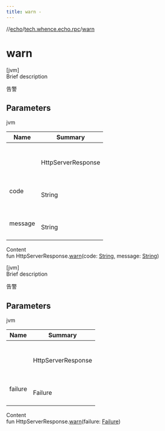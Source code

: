 ```yaml
---
title: warn -
---
```

//[echo](../index.md)/[tech.whence.echo.rpc](index.md)/[warn](warn.md)



# warn  
[jvm]  
Brief description  


告警



## Parameters  
  
jvm  
  
|  Name|  Summary| 
|---|---|
| <receiver>| <br><br>HttpServerResponse<br><br>
| code| <br><br>String<br><br>
| message| <br><br>String<br><br>
  
  
Content  
fun HttpServerResponse.[warn](warn.md)(code: [String](https://kotlinlang.org/api/latest/jvm/stdlib/kotlin/-string/index.html), message: [String](https://kotlinlang.org/api/latest/jvm/stdlib/kotlin/-string/index.html))  


[jvm]  
Brief description  


告警



## Parameters  
  
jvm  
  
|  Name|  Summary| 
|---|---|
| <receiver>| <br><br>HttpServerResponse<br><br>
| failure| <br><br>Failure<br><br>
  
  
Content  
fun HttpServerResponse.[warn](warn.md)(failure: [Failure](../tech.whence.echo.rpc.response/-failure/index.md))  



